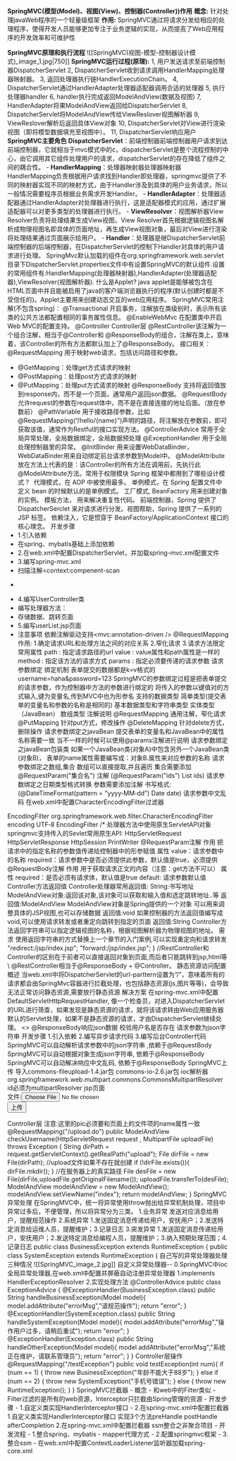**SpringMVC(模型(Model)、视图(View)、控制器(Controller))作用**
	**概念:** 针对处理javaWeb程序的一个轻量级框架
	**作用:** SpringMVC通过将请求分发给相应的处理程序，使得开发人员能够更加专注于业务逻辑的实现，从而提高了Web应用程序的开发效率和可维护性

**SpringMVC原理和执行流程**
	![[SpringMVC(视图-模型-控制器设计模式)_image_1.jpg|750]]
	**SpringMVC运行过程(原理):**
	1, 用户发送请求至前端控制器DispatcherServlet
	2, DispatcherServlet收到请求调用HandlerMapping处理器映射器。
	3, 返回处理器执行链HandlerExecutionChain。
	4, DispatcherServlet通过HandlerAdapter处理器适配器调用合适的处理器
	5, 执行处理器handler
	6, handler执行完成返回ModelAndView(数据及视图)
	7, HandlerAdapter将果ModelAndView返回给DispatcherServlet
	8, DispatcherServlet将ModelAndView传给ViewReslover视图解析器
	9, ViewReslover解析后返回具体View对象
	10, DispatcherServlet对View进行渲染视图（即将模型数据填充至视图中）。
	11, DispatcherServlet响应用户
**SpringMVC主要角色**
	**DispatcherServlet**：前端控制器前端控制器用户请求到达前端控制器，它就相当于mvc模式中的c，dispatcherServlet是整个流程控制的中心，由它调用其它组件处理用户的请求，dispatcherServlet的存在降低了组件之间的耦合性。
	-
	**HandlerMapping**：处理器映射器处理器映射器HandlerMapping负责根据用户请求找到Handler即处理器，springmvc提供了不同的映射器实现不同的映射方式，由于Handler涉及到具体的用户业务请求，所以一般情况需要程序员根据业务需求开发Handler。
	-
	**HandlerAdapter**：处理器适配器通过HandlerAdapter对处理器进行执行，这是适配器模式的应用，通过扩展适配器可以对更多类型的处理器进行执行。
	-
	**ViewResolver**：视图解析器View Resolver负责将处理结果生成View视图，View Resolver首先根据逻辑视图名解析成物理视图名即具体的页面地址，再生成View视图对象，最后对View进行渲染将处理结果通过页面展示给用户。
	-
	**Handler**：处理器是继DispatcherServlet前端控制器的后端控制器，在DispatcherServlet的控制下Handler对具体的用户请求进行处理。
SpringMvc默认加载的组件在org.springframework.web.servlet目录下DispatcherServlet.properties文件中有设置SpringMVC的默认组件.设置的常用组件有:HandlerMapping(处理器映射器),HandlerAdapter(处理器适配器),ViewResolver(视图解析器).
什么是Applet?
	java applet是能够被包含在HTML页面中并且能被启用了java的客户端浏览器执行的程序(默认创建时都是不受信任的)。Applet主要用来创建动态交互的web应用程序。
SpringMVC常用注解(不包含spring)：
@Transactional 开启事务，注解放在类级别时，表示所有该类的公共方法都配置相同的事务属性信息。
@EnableWebMvc 在配置类中开启Web MVC的配置支持。
@Controller Controller层
@RestController该注解为一个组合注解，相当于@Controller和
@ResponseBody的组合，注解在类上，意味着，该Controller的所有方法都默认加上了@ResponseBody。
接口相关：
@RequestMapping 用于映射web请求，包括访问路径和参数。
-   @GetMapping：处理get方式请求的映射
-   @PostMapping：处理post方式请求的映射
-   @PutMapping：处理put方式请求的映射
@ResponseBody 支持将返回值放到response内，而不是一个页面，通常用户返回json数据。
@RequestBody 允许request的参数在request体中，而不是在直接连接的地址后面。（放在参数前）
@PathVariable
用于接收路径参数，比如@RequestMapping(“/hello/{name}”)声明的路径，将注解放在参数前，即可获取该值，通常作为Restful的接口实现方法。
@ControllerAdvice 常用于全局异常处理，全局数据绑定，全局数据预处理
@ExceptionHandler 用于全局处理控制器里的异常。
@InitBinder 用来设置WebDataBinder，WebDataBinder用来自动绑定前台请求参数到Model中。
@ModelAttribute 放在方法上代表的是：该Controller的所有方法在调用前，先执行此@ModelAttribute方法。常用于权限模块
Spring 框架中都用到了哪些设计模式？ 
代理模式，在 AOP 中被使用最多。
单例模式，在 Spring 配置文件中
定义 bean 的时候默认的是单例模式。
工厂模式, BeanFactory 用来创建对象的实例。
模板方法， 用来解决重复性代码。
前端控制器，Spring 提供了 DispatcherSerclet 来对请求进行分发。视图帮助，Spring 提供了一系列的 JSP 标签。
依赖注入，它是惯穿于 BeanFactory/ApplicationContext 接口的核心理念。
开发步骤
-   1.引入依赖
-   在spring、mybatis基础上添加依赖
-   2.在web.xml中配置DispatcherServlet，并加载spring-mvc.xml配置文件
-   3.编写spring-mvc.xml
-   扫描注解<context:compenent-scan
-   >
-   4.编写UserController类
-   编写处理器方法：
-   存储数据、跳转页面
-   5.编写userList.jsp页面
-   注意事项
依赖注解驱动支持<mvc:annotation-driven />
@RequestMapping
作用:
1.确定请求URL和处理方法之间的对应关系
2.窄化请求
3.请求方法限定
常用属性
path : 指定请求路径的url
value : value属性和path属性是一样的
method : 指定该方法的请求方式
params : 指定必须要传递的请求参数
请求参数绑定
绑定机制
表单提交的数据都是k=v格式的 username=haha&password=123
SpringMVC的参数绑定过程是把表单提交的请求参数，作为控制器中方法的参数进行绑定的
将传入的参数以键值对的方式输入,键为变量名,传到MVC中也为形参名
支持的数据类型
简单类型(提交表单的变量名和参数的名称是相同的)
基本数据类型和字符串类型
实体类型（JavaBean）
数组类型
注解说明
@RequestMapping 通用注解，窄化请求
@PutMapping 针对put方式，修改操作
@DeleteMapping 针对delete方式，删除操作
请求参数绑定之javaBean
提交表单的变量名和JavaBean中的属性名称需要一致
当不一样的时候可以使用@params注解进行说明
请求参数绑定之javaBean包装类
如果一个JavaBean类(对象A)中包含另外一个JavaBean类(对象B)，
表单的name属性需要编写成：对象B.属性来对应参数的名称
请求参数绑定之数组,集合
数组可以直接提取,并且遍历
集合需要添加@RequestParam("集合名") 注解
(@RequestParam("ids") List<Integer> ids)
请求参数绑定之日期类型格式转换
参数需要添加注解 书写格式:
(@DateTimeFormat(pattern = "yyyy‐MM‐dd") Date date)
请求参数中文乱码
在web.xml中配置CharacterEncodingFilter过滤器
<filter>
<filter‐name>EncodingFilter</filter‐name>
<filter‐class>org.springframework.web.filter.CharacterEncodingFilter</filter‐class>
<init‐param>
<param‐name>encoding</param‐name>
<param‐value>UTF‐8</param‐value>
</init‐param>
</filter>
<filter‐mapping>
<filter‐name>EncodingFilter</filter‐name>
<url‐pattern>/*</url‐pattern>
</filter‐mapping>
处理器方法中使用原生ServletAPI对象
springmvc支持传入的Sevlet常用原生API:
HttpServletRequest
HttpServletResponse
HttpSession
PrintWriter
@RequestParam注解
作用
把请求中的指定名称的参数值传递给控制器中的形参赋值
属性
value：请求参数中的名称
required：请求参数中是否必须提供此参数，默认值是true，必须提供
@RequestBody注解
作用
用于获取请求正文的内容（注意：get方法不可以）
属性
required：是否必须有请求体，默认值是true
default: 请求参数默认值
Controller方法返回值
Controller处理器常用返回值:
String:书写地址
ModelAndView对象:返回该对象,该对象可以获取和输入值和选定跳转地址..等
返回值:ModelAndView
ModelAndView对象是Spring提供的一个对象
可以用来调整具体的JSP视图,也可以存储数据
返回值:void
如果控制器的方法返回值编写成void,可以使用请求转发或者重定向跳转到指定的页面
返回值:String
Controller方法返回字符串可以指定逻辑视图的名称，根据视图解析器为物理视图的地址。
需求
使用返回字符串的方式替换上一个章节的入门案例,可以实现重定向和请求转发 "redirect:/jsp/index.jsp"; "forward:/jsp/index.jsp";
}
//RestController和Controller的区别在于前者可以直接返回对象到页面,而后者只能跳转到jsp,html等\ @RestController相当于@ResponseBody + @Controller。
静态资源访问配置
概述
当web.xml中将DispatcherServlet的url-parttern设置为”/”，意味着所有的请求都会由SpringMvc容器进行拦截处理，也包括静态资源(js,图片等等)，会导致无法正常访问静态资源,需要放行静态资源
解决方案
在spring-mvc.xml中配置DefaultServletHttpRequestHandler,
像一个检查员，对进入DispatcherServlet的URL进行筛查，如果发现是静态资源的请求，就将该请求转由Web应用服务器默认的Servlet处理，如果不是静态资源的请求，才由DispatcherServlet继续处理。
<mvc:default‐servlet‐handler />
<>
@ResponseBody响应json数据
校验用户名是否存在
请求参数为json字符串
开发步骤
1.引入依赖
2.编写异步请求代码
3.编写后台Controller代码
SpringMVC可以自动解析请求参数中的json字符串
,依赖于@RequestBody
SpringMVC可以自动根据对象生成json字符串,
依赖于@ResponseBody
SpringMVC可以自动解决响应中文乱码,
依赖于@ResponseBody
SpringMVC上传
导入commons-fileupload-1.4.jar包
commons-io-2.6.jar包
ioc解析器org.springframework.web.multipart.commons.CommonsMultipartResolver
id必须为multipartResolver
jsp页面
<form method="post" enctype="multipart/form‐data"action="${pageContext.request.contextPath}/upload.do">
文件:<input type="file" name="uploadFile"/><br>
<button type="submit">上传</button>
</form>
Controller层
注意:这里的pic必须要和页面上的文件项的name属性一致
@RequestMapping("/upload.do")
public ModelAndView checkUsername(HttpServletRequest request , MultipartFile
uploadFile) throws Exception {
String dirPath = request.getServletContext().getRealPath("upload");
File dirFile = new File(dirPath);
//upload文件如果不存在就创建
if (!dirFile.exists()){
dirFile.mkdir();
}
//在服务器上的真实路径
File desFile = new File(dirFile,uploadFile.getOriginalFilename());
uploadFile.transferTo(desFile);
ModelAndView modelAndView = new ModelAndView();
modelAndView.setViewName("index");
return modelAndView;
}
SpringMVC异常处理
在SpringMVC中，统一将异常使用throw抛出给异常机制处理，项目中异常过多后，不便管理，所以将异常分为三类。
1.业务异常
发送对应消息给用户，提醒规范操作
2.系统异常
1.发送固定消息传递给用户，安抚用户；2.发送特定消息给运维人员，提醒维护；3.记录日志
3.突发异常
1.发送固定消息传递给用户，安抚用户；2.发送特定消息给编程人员，提醒维护；3.纳入预期处理范围；4.记录日志
public class BusinessException extends RuntimeException {
public class SystemException extends RuntimeException {
自己写的异常处理器处理三种情况
![[SpringMVC_image_2.jpg]]
自定义异常处理器--
0.SpringMVC中ioc全局异常处理器,在web.xml中配置并屏蔽自动注册异常处理器
1.implements HandlerExceptionResolver
2.实现处理方法
@ControllerAdvice
public class ExceptionAdvice {
@ExceptionHandler(BusinessException.class)
public String handleBusinessException(Model model){
model.addAttribute("errorMsg","请规范操作");
return "error";
}
@ExceptionHandler(SystemException.class)
public String handleSystemException(Model model){
model.addAttribute("errorMsg","操作用户过多，请稍后重试");
return "error";
}
@ExceptionHandler(Exception.class)
public String handleOtherException(Model model){
model.addAttribute("errorMsg","系统正在维护，请联系管理员");
return "error";
}
}
Controller层操作
@RequestMapping("/testException")
public void testException(int num){
if (num == 1) {
throw new BusinessException("年龄不能大于88岁");
} else if (num == 2) {
throw new SystemException("手机号错误");
} else {
throw new RuntimeException();
}
}
SpringMVC拦截器
-   概念
-   和web中的Filter类似
-   Filter过滤的是所有的web资源，Interceptor只拦截由Spring管理的资源
-   开发步骤
-   1.自定义类实现HandlerInterceptor接口
-   2.在spring-mvc.xml中配置拦截器
1.自定义类实现HandlerInterceptor接口
实现3个方法preHandle postHandle afterCompletion
2.在spring-mvc.xml中配置拦截器
<mvc:interceptors>
<mvc:interceptor>
<mvc:mapping path="/**"/>
<mvc:exclude-mapping path="/testException"/>
<bean class="com.qfedu.interceptor.MyInterceptor02"></bean>
</mvc:interceptor>
<mvc:interceptor>
<!--拦截路径-->
<mvc:mapping path="/**"/>
<mvc:exclude-mapping path="/testException"/>
<bean class="com.qfedu.interceptor.MyInterceptor01"></bean>
</mvc:interceptor>
</mvc:interceptors>
ssm整合之非聚合项目
-   开发流程
-   1.整合spring、mybatis
-   mapper代理方式
-   2.配置springmvc框架
-   3.整合ssm
-   在web.xml中配置ContextLoaderListener监听器加载spring-core.xml